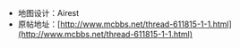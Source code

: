- 地图设计：Airest
- 原帖地址：[http://www.mcbbs.net/thread-611815-1-1.html](http://www.mcbbs.net/thread-611815-1-1.html)